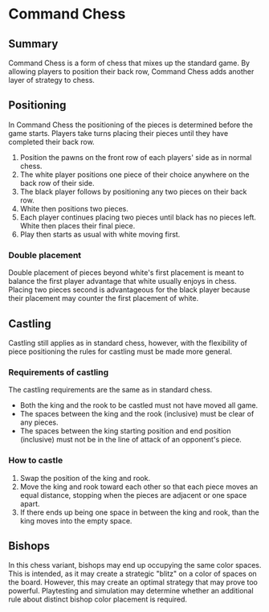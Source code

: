 # Command Chess

## Summary

Command Chess is a form of chess that mixes up the standard game. By allowing players to position their back row, Command Chess adds another layer of strategy to chess.

## Positioning

In Command Chess the positioning of the pieces is determined before the game starts. Players take turns placing their pieces until they have completed their back row.

1. Position the pawns on the front row of each players' side as in normal chess. 
2. The white player positions one piece of their choice anywhere on the back row of their side.
3. The black player follows by positioning any two pieces on their back row.
4. White then positions two pieces.
5. Each player continues placing two pieces until black has no pieces left. White then places their final piece.
6. Play then starts as usual with white moving first.

### Double placement

Double placement of pieces beyond white's first placement is meant to balance the first player advantage that white usually enjoys in chess. Placing two pieces second is advantageous for the black player because their placement may counter the first placement of white.

## Castling

Castling still applies as in standard chess, however, with the flexibility of piece positioning the rules for castling must be made more general.

### Requirements of castling

The castling requirements are the same as in standard chess.

- Both the king and the rook to be castled must not have moved all game.
- The spaces between the king and the rook (inclusive) must be clear of any pieces.
- The spaces between the king starting position and end position (inclusive) must not be in the line of attack of an opponent's piece.

### How to castle

1. Swap the position of the king and rook.
2. Move the king and rook toward each other so that each piece moves an equal distance, stopping when the pieces are adjacent or one space apart.
3. If there ends up being one space in between the king and rook, than the king moves into the empty space.

## Bishops

In this chess variant, bishops may end up occupying the same color spaces. This is intended, as it may create a strategic "blitz" on a color of spaces on the board. However, this may create an optimal strategy that may prove too powerful. Playtesting and simulation may determine whether an additional rule about distinct bishop color placement is required.

